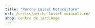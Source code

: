```yaml
---
title: "Perche Loisel Motoculture"
url: /cerise/perche-loisel-motoculture/
shop: centre de jardinage
---
```

